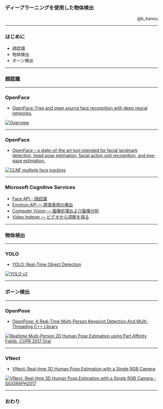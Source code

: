 ### ディープラーニングを使用した物体検出

<p align="right">
@k_kanou
</p>

---


### はじめに

* 顔認識
* 物体検出
* ボーン検出

---


### 顔認識


---


### OpenFace

* <a href="https://cmusatyalab.github.io/openface/">OpenFace: Free and open source face recognition with deep neural networks.</a>

[![Overview
](https://raw.githubusercontent.com/cmusatyalab/openface/master/images/summary.jpg)](https://raw.githubusercontent.com/cmusatyalab/openface/master/images/summary.jpg)


---


### OpenFace

* <a href="https://github.com/TadasBaltrusaitis/OpenFace">OpenFace – a state-of-the art tool intended for facial landmark detection, head pose estimation, facial action unit recognition, and eye-gaze estimation.</a>

[![CLNF multiple face tracking
](http://img.youtube.com/vi/V7rV0uy7heQ/0.jpg)](https://www.youtube.com/watch?v=V7rV0uy7heQ)


---

### Microsoft Cognitive Services


* <a href="https://azure.microsoft.com/ja-jp/services/cognitive-services/face/">Face API - 顔認識</a>
* <a href="https://azure.microsoft.com/ja-jp/services/cognitive-services/emotion/">Emotion API — 感情表現の検出</a>
* <a href="https://azure.microsoft.com/ja-jp/services/cognitive-services/computer-vision/">Computer Vision — 画像処理および画像分析</a>
* <a href="https://azure.microsoft.com/ja-jp/services/cognitive-services/video-indexer/">Video Indexer — ビデオから洞察を得る</a>


---


### 物体検出


---


### YOLO

* <a href="https://pjreddie.com/darknet/yolo/">YOLO: Real-Time Object Detection</a>

[![YOLO v2
](http://img.youtube.com/vi/VOC3huqHrss/0.jpg)](https://www.youtube.com/watch?v=VOC3huqHrss)

---


### ボーン検出


---


### OpenPose

* <a href="https://github.com/CMU-Perceptual-Computing-Lab/openpose">OpenPose: A Real-Time Multi-Person Keypoint Detection And Multi-Threading C++ Library</a>

[![Realtime Multi-Person 2D Human Pose Estimation using Part Affinity Fields, CVPR 2017 Oral
](http://img.youtube.com/vi/pW6nZXeWlGM/0.jpg)](https://www.youtube.com/watch?v=pW6nZXeWlGM)


---


### VNect

* <a href="http://gvv.mpi-inf.mpg.de/projects/VNect/">VNect: Real-time 3D Human Pose Estimation with a Single RGB Camera</a>

[![VNect: Real-time 3D Human Pose Estimation with a Single RGB Camera - SIGGRAPH2017
](http://img.youtube.com/vi/W1ZNFfftx2E/0.jpg)](https://www.youtube.com/watch?v=W1ZNFfftx2E)

---

### おわり


